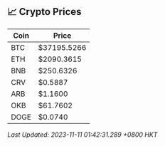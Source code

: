 ## 📈 Crypto Prices

| Coin | Price |
| ---- | ----- |
| BTC | $37195.5266 |
| ETH | $2090.3615 |
| BNB | $250.6326 |
| CRV | $0.5887 |
| ARB | $1.1600 |
| OKB | $61.7602 |
| DOGE | $0.0740 |

_Last Updated: 2023-11-11 01:42:31.289 +0800 HKT_